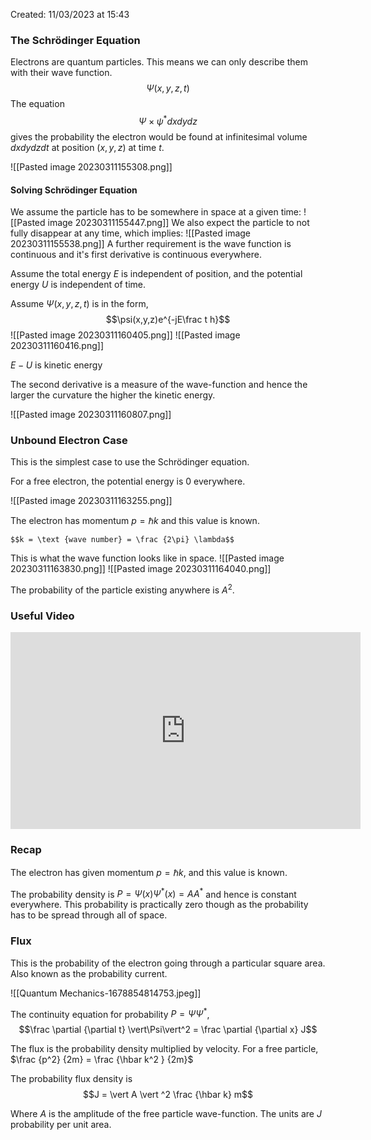 Created: 11/03/2023 at 15:43

### The Schrödinger Equation
Electrons are quantum particles. This means we can only describe them with their wave function.
$$\Psi(x,y,z,t)$$
The equation
$$\Psi \times \psi^*dxdydz$$ 
gives the probability the electron would be found at infinitesimal volume $dxdydzdt$ at position $(x, y, z)$ at time $t$.

![[Pasted image 20230311155308.png]]

#### Solving Schrödinger Equation
We assume the particle has to be somewhere in space at a given time:
![[Pasted image 20230311155447.png]]
We also expect the particle to not fully disappear at any time, which implies:
![[Pasted image 20230311155538.png]]
A further requirement is the wave function is continuous and it's first derivative is continuous everywhere.

Assume the total energy $E$ is independent of position, and the potential energy $U$ is independent of time.

Assume $\Psi(x, y, z, t)$ is in the form,
$$\psi(x,y,z)e^{-jE\frac t h}$$
![[Pasted image 20230311160405.png]]
![[Pasted image 20230311160416.png]]

$E - U$ is kinetic energy

The second derivative is a measure of the wave-function and hence the larger the curvature the higher the kinetic energy.

![[Pasted image 20230311160807.png]]

### Unbound Electron Case
This is the simplest case to use the Schrödinger equation.

For a free electron, the potential energy is 0 everywhere.

![[Pasted image 20230311163255.png]]

The electron has momentum $p = \hbar k$ and this value is known.

```ad-info
$$k = \text {wave number} = \frac {2\pi} \lambda$$
```

This is what the wave function looks like in space.
![[Pasted image 20230311163830.png]]
![[Pasted image 20230311164040.png]]

The probability of the particle existing anywhere is $A^2$.

### Useful Video
<iframe width="560" height="315" src="https://www.youtube.com/embed/sPZWtZ8vt1w" title="YouTube video player" frameborder="0" allow="accelerometer; autoplay; clipboard-write; encrypted-media; gyroscope; picture-in-picture; web-share" allowfullscreen></iframe>

### Recap
The electron has given momentum $p=\hbar k$, and this value is known.

The probability density is $P = \Psi(x) \Psi^*(x) = AA^*$ and hence is constant everywhere. This probability is practically zero though as the probability has to be spread through all of space.

### Flux
This is the probability of the electron going through a particular square area. Also known as the probability current.

![[Quantum Mechanics-1678854814753.jpeg]]

The continuity equation for probability $P = \Psi \Psi^*$,
$$\frac \partial {\partial t} \vert\Psi\vert^2 = \frac \partial {\partial x} J$$

The flux is the probability density multiplied by velocity.
For a free particle, $\frac {p^2} {2m} = \frac {\hbar k^2 } {2m}$

The probability flux density is 
$$J = \vert A \vert ^2 \frac {\hbar k} m$$

Where $A$ is the amplitude of the free particle wave-function. The units are $J$ probability per unit area.